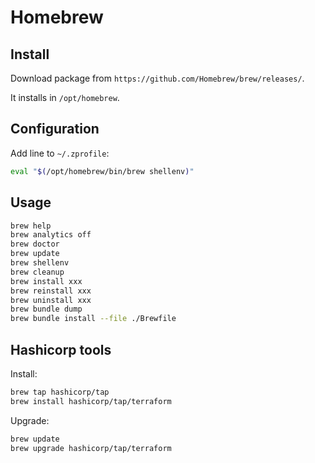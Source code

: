 # Homebrew

## Install

Download package from `https://github.com/Homebrew/brew/releases/`.

It installs in `/opt/homebrew`.

## Configuration

Add line to `~/.zprofile`:

```sh
eval "$(/opt/homebrew/bin/brew shellenv)"
```

## Usage

```sh
brew help
brew analytics off
brew doctor
brew update
brew shellenv
brew cleanup
brew install xxx
brew reinstall xxx
brew uninstall xxx
brew bundle dump
brew bundle install --file ./Brewfile
```
## Hashicorp tools

Install:

```sh
brew tap hashicorp/tap
brew install hashicorp/tap/terraform
```

Upgrade:

```sh
brew update
brew upgrade hashicorp/tap/terraform
```